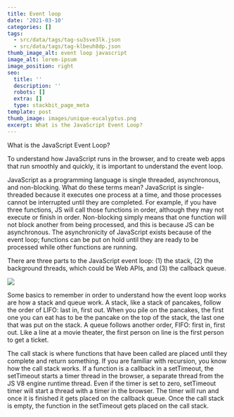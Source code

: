 ```yaml
---
title: Event loop
date: '2021-03-10'
categories: []
tags:
  - src/data/tags/tag-su3sve3lk.json
  - src/data/tags/tag-klbeuh8dp.json
thumb_image_alt: event loop javascript
image_alt: lorem-ipsum
image_position: right
seo:
  title: ''
  description: ''
  robots: []
  extra: []
  type: stackbit_page_meta
template: post
thumb_image: images/unique-eucalyptus.png
excerpt: What is the JavaScript Event Loop?
---
```

What is the JavaScript Event Loop?

To understand how JavaScript runs in the browser, and to create web apps that run smoothly and quickly, it is important to understand the event loop.

JavaScript as a programming language is single threaded, asynchronous, and non-blocking. What do these terms mean? JavaScript is single-threaded because it executes one process at a time, and those processes cannot be interrupted until they are completed. For example, if you have three functions, JS will call those functions in order, although they may not execute or finish in order. Non-blocking simply means that one function will not block another from being processed, and this is because JS can be asynchronous. The asynchronicity of JavaScript exists because of the event loop; functions can be put on hold until they are ready to be processed while other functions are running.

There are three parts to the JavaScript event loop: (1) the stack, (2) the background threads, which could be Web APIs, and (3) the callback queue.

![](/images/unique-eucalyptus.png)

Some basics to remember in order to understand how the event loop works are how a stack and queue work. A stack, like a stack of pancakes, follow the order of LIFO: last in, first out. When you pile on the pancakes, the first one you can eat has to be the pancake on the top of the stack, the last one that was put on the stack. A queue follows another order, FIFO: first in, first out. Like a line at a movie theater, the first person on line is the first person to get a ticket.


The call stack is where functions that have been called are placed until they complete and return something. If you are familiar with recursion, you know how the call stack works. If a function is a callback in a setTimeout, the setTimeout starts a timer thread in the browser, a separate thread from the JS V8 engine runtime thread. Even if the timer is set to zero, setTimeout timer will start a thread with a timer in the browser. The timer will run and once it is finished it gets placed on the callback queue. Once the call stack is empty, the function in the setTimeout gets placed on the call stack.
